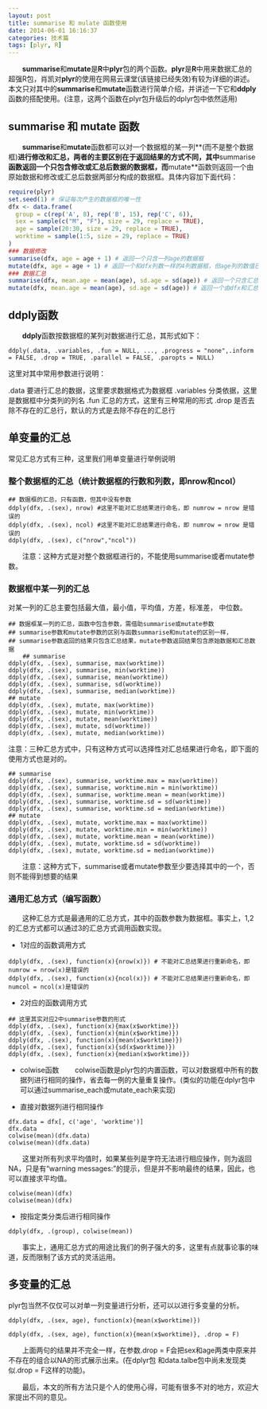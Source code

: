 ```yaml
---
layout: post
title: summarise 和 mulate 函数使用
date: 2014-06-01 16:16:37
categories: 技术篇
tags: [plyr, R]
---
```


　　**summarise**和**mutate**是**R**中**plyr**包的两个函数。**plyr**是**R**中用来数据汇总的超强R包，肖凯对**plyr**的使用在网易云课堂(该链接已经失效)有较为详细的讲述。本文只对其中的**summarise**和**mutate**函数进行简单介绍，并讲述一下它和**ddply**函数的搭配使用。(注意，这两个函数在plyr包升级后的dplyr包中依然适用)

## summarise 和 mutate 函数
　　**summarise**和**mutate**函数都可以对一个数据框的某一列**(而不是整个数据框)**进行修改和汇总，两者的主要区别在于返回结果的方式不同，其中**summarise**函数返回一个只包含修改或汇总后数据的数据框，而**mutate**函数则返回一个由原始数据和修改或汇总后数据两部分构成的数据框。具体内容加下面代码：<!--more-->

```R
require(plyr)
set.seed(1) # 保证每次产生的数据框的唯一性
dfx <- data.frame(
  group = c(rep('A', 8), rep('B', 15), rep('C', 6)),
  sex = sample(c("M", "F"), size = 29, replace = TRUE),
  age = sample(20:30, size = 29, replace = TRUE),
  worktime = sample(1:5, size = 29, replace = TRUE)
)
### 数据修改
summarise(dfx, age = age + 1) # 返回一个只含一列age的数据框
mutate(dfx, age = age + 1) # 返回一个和dfx列数一样的4列数据框，但age列的数值已经修改
### 数据汇总
summarise(dfx, mean.age = mean(age), sd.age = sd(age)) # 返回一个只含汇总结果的2列数据框
mutate(dfx, mean.age = mean(age), sd.age = sd(age)) # 返回一个由dfx和汇总结果组成的4列数据框
```

## ddply函数
　　**ddply**函数按数据框的某列对数据进行汇总，其形式如下：

```
ddply(.data, .variables, .fun = NULL, ..., .progress = "none",.inform = FALSE, .drop = TRUE, .parallel = FALSE, .paropts = NULL)
```
这里对其中常用参数进行说明：

.data 要进行汇总的数据，这里要求数据格式为数据框
.variables 分类依据，这里是数据框中分类列的列名
.fun 汇总的方式，这里有三种常用的形式
.drop 是否去除不存在的汇总行，默认的方式是去除不存在的汇总行
 
## 单变量的汇总
 
常见汇总方式有三种，这里我们用单变量进行举例说明

### 整个数据框的汇总（统计数据框的行数和列数，即nrow和ncol）
 	
```
## 数据框的汇总，只有函数，但其中没有参数
ddply(dfx, .(sex), nrow) #这里不能对汇总结果进行命名，即 numrow = nrow 是错误的
ddply(dfx, .(sex), ncol) #这里不能对汇总结果进行命名，即 numrow = nrow 是错误的
ddply(dfx, .(sex), c("nrow","ncol"))
```
　　注意：这种方式是对整个数据框进行的，不能使用summarise或者mutate参数。

### 数据框中某一列的汇总
对某一列的汇总主要包括最大值，最小值，平均值，方差，标准差， 中位数。
	
```
## 数据框某一列的汇总，函数中包含参数，需借助summarise或mutate参数
## summarise参数和mutate参数的区别与函数summarise和mutate的区别一样，
## summarise参数返回的结果只包含汇总结果，mutate参数返回结果包含原始数据和汇总数据
	## summarise
ddply(dfx, .(sex), summarise, max(worktime))
ddply(dfx, .(sex), summarise, min(worktime))
ddply(dfx, .(sex), summarise, mean(worktime))
ddply(dfx, .(sex), summarise, sd(worktime))
ddply(dfx, .(sex), summarise, median(worktime))
## mutate
ddply(dfx, .(sex), mutate, max(worktime))
ddply(dfx, .(sex), mutate, min(worktime))
ddply(dfx, .(sex), mutate, mean(worktime))
ddply(dfx, .(sex), mutate, sd(worktime))
ddply(dfx, .(sex), mutate, median(worktime))
```

注意：三种汇总方式中，只有这种方式可以选择性对汇总结果进行命名，即下面的使用方式也是对的。
	
```
## summarise
ddply(dfx, .(sex), summarise, worktime.max = max(worktime))
ddply(dfx, .(sex), summarise, worktime.min = min(worktime))
ddply(dfx, .(sex), summarise, worktime.mean = mean(worktime))
ddply(dfx, .(sex), summarise, worktime.sd = sd(worktime))
ddply(dfx, .(sex), summarise, worktime.sd = median(worktime))
## mutate
ddply(dfx, .(sex), mutate, worktime.max = max(worktime))
ddply(dfx, .(sex), mutate, worktime.min = min(worktime))
ddply(dfx, .(sex), mutate, worktime.mean = mean(worktime))
ddply(dfx, .(sex), mutate, worktime.sd = sd(worktime))
ddply(dfx, .(sex), mutate, worktime.sd = median(worktime))
```
　　注意：这种方式下，summarise或者mutate参数至少要选择其中的一个，否则不能得到想要的结果

### 通用汇总方式（编写函数）
	
　　这种汇总方式是最通用的汇总方式，其中的函数参数为数据框。事实上，1,2的汇总方式都可以通过3的汇总方式调用函数实现。

* 1对应的函数调用方式
	
```
ddply(dfx, .(sex), function(x){nrow(x)}) # 不能对汇总结果进行重新命名，即numrow = nrow(x)是错误的
ddply(dfx, .(sex), function(x){ncol(x)}) # 不能对汇总结果进行重新命名，即numcol = ncol(x)是错误的
```

* 2对应的函数调用方式

```
## 这里其实对应2中summarise参数的形式
ddply(dfx, .(sex), function(x){max(x$worktime)})
ddply(dfx, .(sex), function(x){min(x$worktime)})
ddply(dfx, .(sex), function(x){mean(x$worktime)})
ddply(dfx, .(sex), function(x){sd(x$worktime)})
ddply(dfx, .(sex), function(x){median(x$worktime)})
```

* colwise函数
　　colwise函数是plyr包的内置函数，可以对数据框中所有的数据列进行相同的操作，省去每一例的大量重复操作。(类似的功能在dplyr包中可以通过summarise_each或mutate_each来实现)

* 直接对数据列进行相同操作

```
dfx.data = dfx[, c('age', 'worktime')]
dfx.data
colwise(mean)(dfx.data)
colwise(mean)(dfx.data)
```
　　这里对所有列求平均值时，如果某些列是字符无法进行相应操作，则为返回NA，只是有“warning messages:”的提示，但是并不影响最终的结果，因此，也可以直接求平均值。

```
colwise(mean)(dfx)
colwise(mean)(dfx)
```

* 按指定类分类后进行相同操作

```
ddply(dfx, .(group), colwise(mean))
```
　　事实上，通用汇总方式的用途比我们的例子强大的多，这里有点就事论事的味道，反而限制了该方式的灵活运用。

## 多变量的汇总
plyr包当然不仅仅可以对单一列变量进行分析，还可以以进行多变量的分析。

```
ddply(dfx, .(sex, age), function(x){mean(x$worktime)})

ddply(dfx, .(sex, age), function(x){mean(x$worktime)}, .drop = F)
```
　　上面两句的结果并不完全一样，在参数.drop = F会把sex和age两类中原来并不存在的组合以NA的形式展示出来。(在dplyr包 和data.talbe包中尚未发现类似.drop = F这样的功能)。

　　最后，本文的所有方法只是个人的使用心得，可能有很多不对的地方，欢迎大家提出不同的意见。